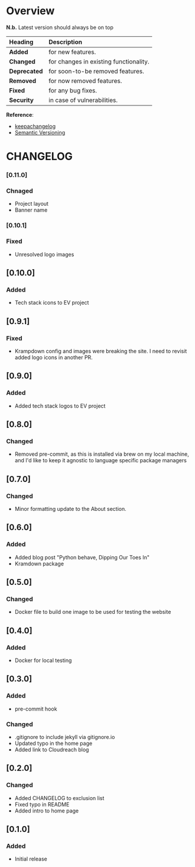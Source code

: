 # Overview

__N.b.__ Latest version should always be on top

| Heading        | Description                            |
| :------------- | :------------------------------------- |
| __Added__      | for new features.                      |
| __Changed__    | for changes in existing functionality. |
| __Deprecated__ | for soon-to-be removed features.       |
| __Removed__    | for now removed features.              |
| __Fixed__      | for any bug fixes.                     |
| __Security__   | in case of vulnerabilities.            |

__Reference__:
* [keepachangelog](https://keepachangelog.com/en/1.0.0/)
* [Semantic Versioning](https://semver.org/)

# CHANGELOG

### [0.11.0]

### Chnaged

* Project layout
* Banner name

### [0.10.1]

### Fixed

* Unresolved logo images

## [0.10.0]

### Added

* Tech stack icons to EV project

## [0.9.1]

### Fixed

* Krampdown config and images were breaking the site. I need to revisit added 
  logo icons in another PR.

## [0.9.0]

### Added

* Added tech stack logos to EV project

## [0.8.0]

### Changed

* Removed pre-commit, as this is installed via brew on my local machine, and 
  I'd like to keep it agnostic to language specific package managers

## [0.7.0]

### Changed

* Minor formatting update to the About section.

## [0.6.0]

### Added

* Added blog post "Python behave, Dipping Our Toes In"
* Kramdown package

## [0.5.0]

### Changed

* Docker file to build one image to be used for testing the website

## [0.4.0]

### Added

* Docker for local testing

## [0.3.0]

### Added

* pre-commit hook

### Changed

* .gitignore to include jekyll via gitignore.io
* Updated typo in the home page
* Added link to Cloudreach blog

## [0.2.0]

### Changed

* Added CHANGELOG to exclusion list
* Fixed typo in README
* Added intro to home page

## [0.1.0]

### Added

* Initial release